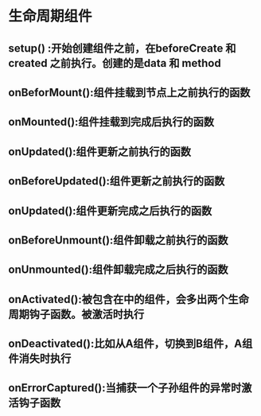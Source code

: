 # 生命周期组件
 ## setup() :开始创建组件之前，在beforeCreate 和 created 之前执行。创建的是data 和 method
## onBeforMount():组件挂载到节点上之前执行的函数
## onMounted():组件挂载到完成后执行的函数
## onUpdated():组件更新之前执行的函数
## onBeforeUpdated():组件更新之前执行的函数
## onUpdated():组件更新完成之后执行的函数
## onBeforeUnmount():组件卸载之前执行的函数
## onUnmounted():组件卸载完成之后执行的函数
## onActivated():被包含在<keep-alive>中的组件，会多出两个生命周期钩子函数。被激活时执行
## onDeactivated():比如从A组件，切换到B组件，A组件消失时执行
## onErrorCaptured():当捕获一个子孙组件的异常时激活钩子函数